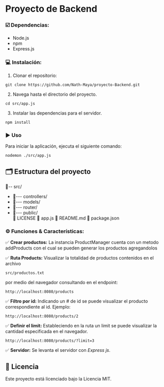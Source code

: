 # Proyecto de Backend

### ☑️ Dependencias:

- Node.js 
- npm 
- Express.js


### 💻 Instalación:

1. Clonar el repositorio: 

```shell
git clone https://github.com/Nath-Maya/proyecto-Backend.git
````
2. Navega hasta el directorio del proyecto.
```shell
cd src/app.js
````
3. Instalar las dependencias para el servidor.
```shell
npm install
````

### ▶️ Uso
Para iniciar la aplicación, ejecuta el siguiente comando:
```shell
nodemon ./src/app.js
````
## 🗂️ Estructura del proyecto


📂-- src/
-   📁--- controllers/
-   📁--- models/
-   📁--- router/
-   📁--- public/  
🔐 LICENSE
📒 app.js
📄 README.md
📄 package.json



### ⚙️ Funciones & Características:

✅    **Crear productos:**  La instancia ProductManager cuenta con un metodo addProducts con el cual se pueden generar los productos agregandolos 

✅    **Ruta Products:** Visualizar la totalidad de productos contenidos en el archivo
```shell  
src/productos.txt
````
por medio del navegador consultando en el endpoint:
```shell  
http://localhost:8080/products
````

✅    **Filtro por id:** Indicando un # de id  se puede visualizar el producto correspondiente al id. Ejemplo:

```shell  
http://localhost:8080/products/2
````

✅    **Definir el limit:** Estableciendo en la ruta un limit se puede visualizar la cantidad especificada en el navegador. 

```shell  
http://localhost:8080/products/?limit=3
````

✅    **Servidor:** Se levanta el servidor con *Express js*.


## 🔐 Licencia

Este proyecto está licenciado bajo la Licencia MIT. 
